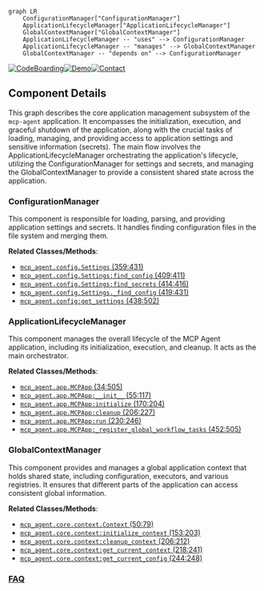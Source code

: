 ```mermaid
graph LR
    ConfigurationManager["ConfigurationManager"]
    ApplicationLifecycleManager["ApplicationLifecycleManager"]
    GlobalContextManager["GlobalContextManager"]
    ApplicationLifecycleManager -- "uses" --> ConfigurationManager
    ApplicationLifecycleManager -- "manages" --> GlobalContextManager
    GlobalContextManager -- "depends on" --> ConfigurationManager
```
[![CodeBoarding](https://img.shields.io/badge/Generated%20by-CodeBoarding-9cf?style=flat-square)](https://github.com/CodeBoarding/GeneratedOnBoardings)[![Demo](https://img.shields.io/badge/Try%20our-Demo-blue?style=flat-square)](https://www.codeboarding.org/demo)[![Contact](https://img.shields.io/badge/Contact%20us%20-%20contact@codeboarding.org-lightgrey?style=flat-square)](mailto:contact@codeboarding.org)

## Component Details

This graph describes the core application management subsystem of the `mcp-agent` application. It encompasses the initialization, execution, and graceful shutdown of the application, along with the crucial tasks of loading, managing, and providing access to application settings and sensitive information (secrets). The main flow involves the ApplicationLifecycleManager orchestrating the application's lifecycle, utilizing the ConfigurationManager for settings and secrets, and managing the GlobalContextManager to provide a consistent shared state across the application.

### ConfigurationManager
This component is responsible for loading, parsing, and providing application settings and secrets. It handles finding configuration files in the file system and merging them.


**Related Classes/Methods**:

- <a href="https://github.com/lastmile-ai/mcp-agent/blob/master/src/mcp_agent/config.py#L359-L431" target="_blank" rel="noopener noreferrer">`mcp_agent.config.Settings` (359:431)</a>
- <a href="https://github.com/lastmile-ai/mcp-agent/blob/master/src/mcp_agent/config.py#L409-L411" target="_blank" rel="noopener noreferrer">`mcp_agent.config.Settings:find_config` (409:411)</a>
- <a href="https://github.com/lastmile-ai/mcp-agent/blob/master/src/mcp_agent/config.py#L414-L416" target="_blank" rel="noopener noreferrer">`mcp_agent.config.Settings:find_secrets` (414:416)</a>
- <a href="https://github.com/lastmile-ai/mcp-agent/blob/master/src/mcp_agent/config.py#L419-L431" target="_blank" rel="noopener noreferrer">`mcp_agent.config.Settings._find_config` (419:431)</a>
- <a href="https://github.com/lastmile-ai/mcp-agent/blob/master/src/mcp_agent/config.py#L438-L502" target="_blank" rel="noopener noreferrer">`mcp_agent.config:get_settings` (438:502)</a>


### ApplicationLifecycleManager
This component manages the overall lifecycle of the MCP Agent application, including its initialization, execution, and cleanup. It acts as the main orchestrator.


**Related Classes/Methods**:

- <a href="https://github.com/lastmile-ai/mcp-agent/blob/master/src/mcp_agent/app.py#L34-L505" target="_blank" rel="noopener noreferrer">`mcp_agent.app.MCPApp` (34:505)</a>
- <a href="https://github.com/lastmile-ai/mcp-agent/blob/master/src/mcp_agent/app.py#L55-L117" target="_blank" rel="noopener noreferrer">`mcp_agent.app.MCPApp:__init__` (55:117)</a>
- <a href="https://github.com/lastmile-ai/mcp-agent/blob/master/src/mcp_agent/app.py#L170-L204" target="_blank" rel="noopener noreferrer">`mcp_agent.app.MCPApp:initialize` (170:204)</a>
- <a href="https://github.com/lastmile-ai/mcp-agent/blob/master/src/mcp_agent/app.py#L206-L227" target="_blank" rel="noopener noreferrer">`mcp_agent.app.MCPApp:cleanup` (206:227)</a>
- <a href="https://github.com/lastmile-ai/mcp-agent/blob/master/src/mcp_agent/app.py#L230-L246" target="_blank" rel="noopener noreferrer">`mcp_agent.app.MCPApp:run` (230:246)</a>
- <a href="https://github.com/lastmile-ai/mcp-agent/blob/master/src/mcp_agent/app.py#L452-L505" target="_blank" rel="noopener noreferrer">`mcp_agent.app.MCPApp:_register_global_workflow_tasks` (452:505)</a>


### GlobalContextManager
This component provides and manages a global application context that holds shared state, including configuration, executors, and various registries. It ensures that different parts of the application can access consistent global information.


**Related Classes/Methods**:

- <a href="https://github.com/lastmile-ai/mcp-agent/blob/master/src/mcp_agent/core/context.py#L50-L79" target="_blank" rel="noopener noreferrer">`mcp_agent.core.context.Context` (50:79)</a>
- <a href="https://github.com/lastmile-ai/mcp-agent/blob/master/src/mcp_agent/core/context.py#L153-L203" target="_blank" rel="noopener noreferrer">`mcp_agent.core.context:initialize_context` (153:203)</a>
- <a href="https://github.com/lastmile-ai/mcp-agent/blob/master/src/mcp_agent/core/context.py#L206-L212" target="_blank" rel="noopener noreferrer">`mcp_agent.core.context:cleanup_context` (206:212)</a>
- <a href="https://github.com/lastmile-ai/mcp-agent/blob/master/src/mcp_agent/core/context.py#L218-L241" target="_blank" rel="noopener noreferrer">`mcp_agent.core.context:get_current_context` (218:241)</a>
- <a href="https://github.com/lastmile-ai/mcp-agent/blob/master/src/mcp_agent/core/context.py#L244-L248" target="_blank" rel="noopener noreferrer">`mcp_agent.core.context:get_current_config` (244:248)</a>




### [FAQ](https://github.com/CodeBoarding/GeneratedOnBoardings/tree/main?tab=readme-ov-file#faq)